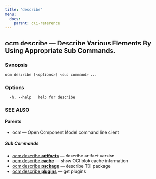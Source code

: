 ```yaml
---
title: "describe"
menu:
  docs:
    parent: cli-reference
---
```

## ocm describe &mdash; Describe Various Elements By Using Appropriate Sub Commands.

### Synopsis

```bash
ocm describe [<options>] <sub command> ...
```

### Options

```text
  -h, --help   help for describe
```

### SEE ALSO

#### Parents

* [ocm](ocm.md)	 &mdash; Open Component Model command line client


##### Sub Commands

* [ocm describe <b>artifacts</b>](ocm_describe_artifacts.md)	 &mdash; describe artifact version
* [ocm describe <b>cache</b>](ocm_describe_cache.md)	 &mdash; show OCI blob cache information
* [ocm describe <b>package</b>](ocm_describe_package.md)	 &mdash; describe TOI package
* [ocm describe <b>plugins</b>](ocm_describe_plugins.md)	 &mdash; get plugins

